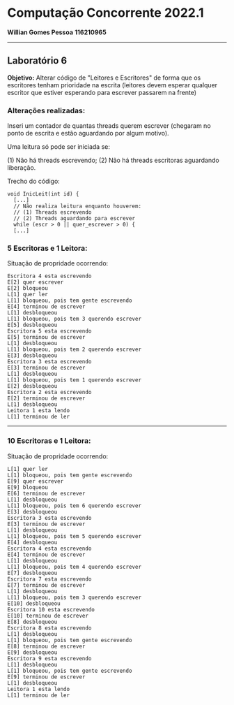 # Computação Concorrente 2022.1
**Willian Gomes Pessoa** **116210965**

***

## Laboratório 6

**Objetivo:** Alterar código de "Leitores e Escritores" de forma que os escritores tenham prioridade na escrita (leitores devem esperar qualquer escritor que estiver esperando para escrever passarem na frente)


### **Alterações realizadas**:

Inseri um contador de quantas threads querem escrever (chegaram no ponto de escrita e estão aguardando por algum motivo).

Uma leitura só pode ser iniciada se:

(1) Não há threads escrevendo;
(2) Não há threads escritoras aguardando liberação.


Trecho do código:
```
void InicLeit(int id) {
  [...]
  // Não realiza leitura enquanto houverem:
  // (1) Threads escrevendo
  // (2) Threads aguardando para escrever
  while (escr > 0 || quer_escrever > 0) { 
  [...]
```


### **5 Escritoras e 1 Leitora**:

Situação de propridade ocorrendo:

```
Escritora 4 esta escrevendo
E[2] quer escrever
E[2] bloqueou
L[1] quer ler
L[1] bloqueou, pois tem gente escrevendo
E[4] terminou de escrever
L[1] desbloqueou
L[1] bloqueou, pois tem 3 querendo escrever
E[5] desbloqueou
Escritora 5 esta escrevendo
E[5] terminou de escrever
L[1] desbloqueou
L[1] bloqueou, pois tem 2 querendo escrever
E[3] desbloqueou
Escritora 3 esta escrevendo
E[3] terminou de escrever
L[1] desbloqueou
L[1] bloqueou, pois tem 1 querendo escrever
E[2] desbloqueou
Escritora 2 esta escrevendo
E[2] terminou de escrever
L[1] desbloqueou
Leitora 1 esta lendo
L[1] terminou de ler
```

***
### **10 Escritoras e 1 Leitora**:

Situação de propridade ocorrendo:

```
L[1] quer ler
L[1] bloqueou, pois tem gente escrevendo
E[9] quer escrever
E[9] bloqueou
E[6] terminou de escrever
L[1] desbloqueou
L[1] bloqueou, pois tem 6 querendo escrever
E[3] desbloqueou
Escritora 3 esta escrevendo
E[3] terminou de escrever
L[1] desbloqueou
L[1] bloqueou, pois tem 5 querendo escrever
E[4] desbloqueou
Escritora 4 esta escrevendo
E[4] terminou de escrever
L[1] desbloqueou
L[1] bloqueou, pois tem 4 querendo escrever
E[7] desbloqueou
Escritora 7 esta escrevendo
E[7] terminou de escrever
L[1] desbloqueou
L[1] bloqueou, pois tem 3 querendo escrever
E[10] desbloqueou
Escritora 10 esta escrevendo
E[10] terminou de escrever
E[8] desbloqueou
Escritora 8 esta escrevendo
L[1] desbloqueou
L[1] bloqueou, pois tem gente escrevendo
E[8] terminou de escrever
E[9] desbloqueou
Escritora 9 esta escrevendo
L[1] desbloqueou
L[1] bloqueou, pois tem gente escrevendo
E[9] terminou de escrever
L[1] desbloqueou
Leitora 1 esta lendo
L[1] terminou de ler
```

